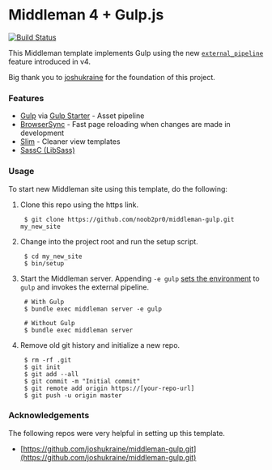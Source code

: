 # Middleman 4 + Gulp.js

[![Build Status](https://travis-ci.org/noob2pr0/middleman-gulp.svg?branch=master)](https://travis-ci.org/noob2pr0/middleman-gulp)

This Middleman template implements Gulp using the new [`external_pipeline`](https://middlemanapp.com/advanced/external-pipeline/) feature introduced in v4.

Big thank you to [joshukraine](https://github.com/joshukraine/middleman-gulp.git) for the foundation of this project.

### Features

- [Gulp](http://gulpjs.com/) via [Gulp Starter](https://github.com/vigetlabs/gulp-starter) - Asset pipeline
- [BrowserSync](https://www.browsersync.io/) - Fast page reloading when changes are made in development
- [Slim](http://slim-lang.com/) - Cleaner view templates
- [SassC (LibSass)](https://github.com/sass/sassc)

### Usage

To start new Middleman site using this template, do the following:

1. Clone this repo using the https link.

        $ git clone https://github.com/noob2pr0/middleman-gulp.git my_new_site

2. Change into the project root and run the setup script.

        $ cd my_new_site
        $ bin/setup

3. Start the Middleman server. Appending `-e gulp` [sets the environment](https://middlemanapp.com/basics/upgrade-v4/#environments-and-changes-to-configure-blocks) to `gulp` and invokes the external pipeline.

        # With Gulp
        $ bundle exec middleman server -e gulp

        # Without Gulp
        $ bundle exec middleman server

4. Remove old git history and initialize a new repo.

        $ rm -rf .git
        $ git init
        $ git add --all
        $ git commit -m "Initial commit"
        $ git remote add origin https://[your-repo-url]
        $ git push -u origin master

### Acknowledgements

The following repos were very helpful in setting up this template.

- [https://github.com/joshukraine/middleman-gulp.git](https://github.com/joshukraine/middleman-gulp.git)